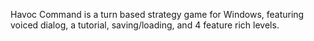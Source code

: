 Havoc Command is a turn based strategy game for Windows, featuring voiced dialog, a tutorial, saving/loading, and 4 feature rich levels.